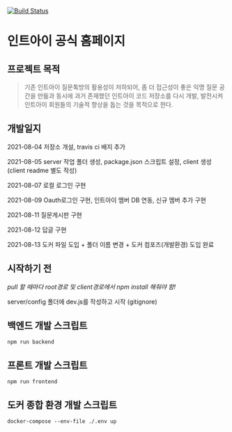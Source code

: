 [![Build Status](https://travis-ci.com/int-i/int-i-official-site.svg?branch=master)](https://travis-ci.com/int-i/int-i-official-site)
# 인트아이 공식 홈페이지

## 프로젝트 목적
> 기존 인트아이 질문톡방의 활용성이 저하되어, 좀 더 접근성이 좋은 익명 질문 공간을 만듦과 동시에 과거 존재했던 인트아이 코드 저장소를 다시 개발, 발전시켜 인트아이 회원들의 기술적 향상을 돕는 것을 목적으로 한다.

## 개발일지
2021-08-04 저장소 개설, travis ci 배지 추가

2021-08-05 server 작업 폴더 생성, package.json 스크립트 설정, client 생성(client readme 별도 작성)

2021-08-07 로컬 로그인 구현

2021-08-09 Oauth로그인 구현, 인트아이 멤버 DB 연동, 신규 멤버 추가 구현

2021-08-11 질문게시판 구현

2021-08-12 답글 구현

2021-08-13 도커 파일 도입 + 폴더 이름 변경 + 도커 컴포즈(개발환경) 도입 완료

## 시작하기 전

*pull 할 때마다 root경로 및 client경로에서 npm install 해줘야 함!*

server/config 폴더에 dev.js를 작성하고 시작 (gitignore)

## 백엔드 개발 스크립트
    npm run backend

## 프론트 개발 스크립트
    npm run frontend

## 도커 종합 환경 개발 스크립트
    docker-compose --env-file ./.env up
    
